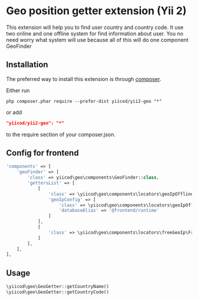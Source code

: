 Geo position getter extension (Yii 2)
=====================================

This extension will help you to find user country and country code.
It use two online and one offline system for find information about user. You no need worry
what system will use because all of this will do one component GeoFinder

Installation
------------

The preferred way to install this extension is through [composer](http://getcomposer.org/download/).

Either run

```
php composer.phar require --prefer-dist yiicod/yii2-geo "*"
```

or add

```json
"yiicod/yii2-geo": "*"
```

to the require section of your composer.json.

Config for frontend
-------------------
```php
'components' => [
    'geoFinder' => [
        'class' => yiicod\geo\components\GeoFinder::class,
        'gettersList' => [
            [
                'class' => \yiicod\geo\components\locators\geoIpOffline\GeoIpOfflineLocator::class,
                'geoIpConfig' => [
                    'class' => \yiicod\geo\components\locators\geoIpOffline\GeoIpWrapper::class,
                    'databaseAlias' => '@frontend/runtime'
                ]
            ],
            [
                'class' => \yiicod\geo\components\locators\freeGeoIp\FreeGeoIpLocator::class
            ]
        ],
    ],
],

```

Usage
-----
```php
\yiicod\geo\GeoGetter::getCountryName()
\yiicod\geo\GeoGetter::getCountryCode()
````
